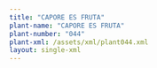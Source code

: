 ```yaml
---
title: "CAPORE ES FRUTA"
plant-name: "CAPORE ES FRUTA"
plant-number: "044"
plant-xml: /assets/xml/plant044.xml
layout: single-xml
---
```

